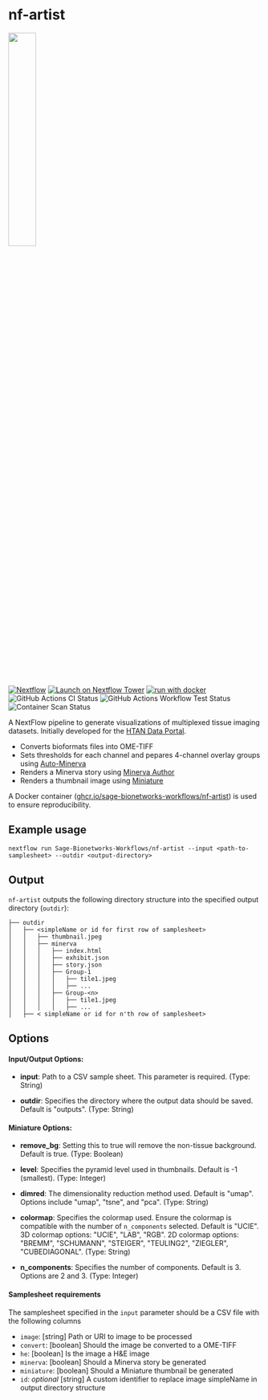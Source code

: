 # nf-artist

<p align="left" width="100%">
  <img src="https://github.com/Sage-Bionetworks-Workflows/nf-artist/assets/14945787/eb87ad98-383c-468e-9853-f749606be734)" width="33%%" />
</p>

[![Nextflow](https://img.shields.io/badge/nextflow%20DSL2-%E2%89%A523.04.0-23aa62.svg)](https://www.nextflow.io/) 
[![Launch on Nextflow Tower](https://img.shields.io/badge/Launch%20%F0%9F%9A%80-Nextflow%20Tower-%234256e7)](https://tower.nf/launch?pipeline=https://github.com/Sage-Bionetworks-Workflows/nf-artist) 
[![run with docker](https://img.shields.io/badge/run%20with-docker-0db7ed?labelColor=000000&logo=docker)](https://www.docker.com/) 
![GitHub Actions CI Status](https://github.com/Sage-Bionetworks-Workflows/nf-artist/actions/workflows/ci.yml/badge.svg) 
![GitHub Actions Workflow Test Status](https://github.com/Sage-Bionetworks-Workflows/nf-artist/actions/workflows/nextflow.yml/badge.svg) 
![Container Scan Status](https://github.com/Sage-Bionetworks-Workflows/nf-artist/actions/workflows/scan-images.yml/badge.svg) 

A NextFlow pipeline to generate visualizations of multiplexed tissue imaging datasets. Initially developed for the [HTAN Data Portal](data.humantumoratlas.org).

- Converts bioformats files into OME-TIFF
- Sets thresholds for each channel and pepares 4-channel overlay groups using [Auto-Minerva](https://github.com/jmuhlich/auto-minerva)
- Renders a Minerva story using [Minerva Author](https://github.com/labsyspharm/minerva-author)
- Renders a thumbnail image using [Miniature](https://github.com/adamjtaylor/miniature)

A Docker container ([ghcr.io/sage-bionetworks-workflows/nf-artist](https://github.com/sage-bionetworks-workflows/nf-artist/pkgs/container/nf-artist)) is used to ensure reproducibility.

## Example usage

```
nextflow run Sage-Bionetworks-Workflows/nf-artist --input <path-to-samplesheet> --outdir <output-directory>
```


## Output

`nf-artist` outputs the following directory structure into the specified output directory (`outdir`):

```
├── outdir
│   ├── <simpleName or id for first row of samplesheet>
│   │   ├── thumbnail.jpeg
│   │   ├── minerva
│   │   │   ├── index.html
│   │   │   ├── exhibit.json
│   │   │   ├── story.json
│   │   │   ├── Group-1
│   │   │   │   ├── tile1.jpeg
│   │   │   │   ├── ...
│   │   │   ├── Group-<n>
│   │   │   │   ├── tile1.jpeg
│   │   │   │   ├── ...
│   ├── < simpleName or id for n'th row of samplesheet>
```

## Options

#### Input/Output Options:

* **input**: Path to a CSV sample sheet. This parameter is required. (Type: String)

* **outdir**: Specifies the directory where the output data should be saved. Default is "outputs". (Type: String)

#### Miniature Options:

* **remove_bg**: Setting this to true will remove the non-tissue background. Default is true. (Type: Boolean)

* **level**: Specifies the pyramid level used in thumbnails. Default is -1 (smallest). (Type: Integer)

* **dimred**: The dimensionality reduction method used. Default is "umap". Options include "umap", "tsne", and "pca". (Type: String)

* **colormap**: Specifies the colormap used. Ensure the colormap is compatible with the number of `n_components` selected. Default is "UCIE". 3D colormap options: "UCIE", "LAB", "RGB". 2D colormap options: "BREMM", "SCHUMANN", "STEIGER", "TEULING2", "ZIEGLER", "CUBEDIAGONAL". (Type: String)

* **n_components**: Specifies the number of components. Default is 3. Options are 2 and 3. (Type: Integer)

#### Samplesheet requirements

The samplesheet specified in the `input` parameter should be a CSV file with the following columns

- `image`: [string] Path or URI to image to be processed
- `convert`: [boolean] Should the image be converted to a OME-TIFF
- `he`: [boolean] Is the image a H&E image
- `minerva`: [boolean] Should a Minerva story be generated
- `miniature`: [boolean] Should a Miniature thumbnail be generated
- `id`: *optional* [string] A custom identifier to replace image simpleName in output directory structure 

